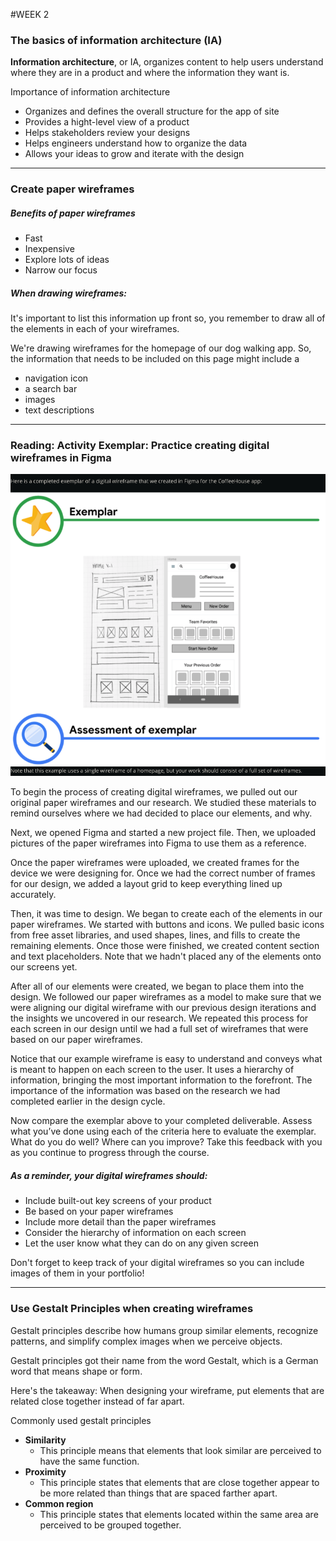 #WEEK 2

### The basics of information architecture (IA)

**Information architecture**, or IA, organizes content to help users understand where they are in a product and where the information they want is.

Importance of information architecture 
- Organizes and defines the overall structure for the app of site 
- Provides a hight-level view of a product 
- Helps stakeholders review your designs 
- Helps engineers understand how to organize the data 
- Allows your ideas to grow and iterate with the design 

---

### Create paper wireframes

##### Benefits of paper wireframes 
- Fast 
- Inexpensive 
- Explore lots of ideas 
- Narrow our focus 

##### When drawing wireframes:

It's important to list this information up front so, you remember to draw all of the elements in each of your wireframes. 

We're drawing wireframes for the homepage of our dog walking app. So, the information that needs to be included on this page might include a 
- navigation icon
- a search bar
- images
- text descriptions

---

### Reading: Activity Exemplar: Practice creating digital wireframes in Figma

![](week2images/1.png)

To begin the process of creating digital wireframes, we pulled out our original paper wireframes and our research. We studied these materials to remind ourselves where we had decided to place our elements, and why.

Next, we opened Figma and started a new project file. Then, we uploaded pictures of the paper wireframes into Figma to use them as a reference. 

Once the paper wireframes were uploaded, we created frames for the device we were designing for. Once we had the correct number of frames for our design, we added a layout grid to keep everything lined up accurately. 

Then, it was time to design. We began to create each of the elements in our paper wireframes. We started with buttons and icons. We pulled basic icons from free asset libraries, and used shapes, lines, and fills to create the remaining elements. Once those were finished, we created content section and text placeholders. Note that we hadn't placed any of the elements onto our screens yet. 

After all of our elements were created, we began to place them into the design. We followed our paper wireframes as a model to make sure that we were aligning our digital wireframe with our previous design iterations and the insights we uncovered in our research. We repeated this process for each screen in our design until we had a full set of wireframes that were based on our paper wireframes. 

Notice that our example wireframe is easy to understand and conveys what is meant to happen on each screen to the user. It uses a hierarchy of information, bringing the most important information to the forefront. The importance of the information was based on the research we had completed earlier in the design cycle.  

Now compare the exemplar above to your completed deliverable. Assess what you’ve done using each of the criteria here to evaluate the exemplar. What do you do well? Where can you improve? Take this feedback with you as you continue to progress through the course. 

##### As a reminder, your digital wireframes should:

- Include built-out key screens of your product
- Be based on your paper wireframes
- Include more detail than the paper wireframes
- Consider the hierarchy of information on each screen
- Let the user know what they can do on any given screen

Don't forget to keep track of your digital wireframes so you can include images of them in your portfolio!

---

### Use Gestalt Principles when creating wireframes

Gestalt principles describe how humans group similar elements, recognize patterns, and simplify complex images when we perceive objects.

Gestalt principles got their name from the word Gestalt, which is a German word that means shape or form.

Here's the takeaway: When designing your wireframe, put elements that are related close together instead of far apart.

Commonly used gestalt principles 
- **Similarity** 
    - This principle means that elements that look similar are perceived to have the same function.
- **Proximity** 
    - This principle states that elements that are close together appear to be more related than things that are spaced farther apart.
- **Common region** 
    - This principle states that elements located within the same area are perceived to be grouped together.





